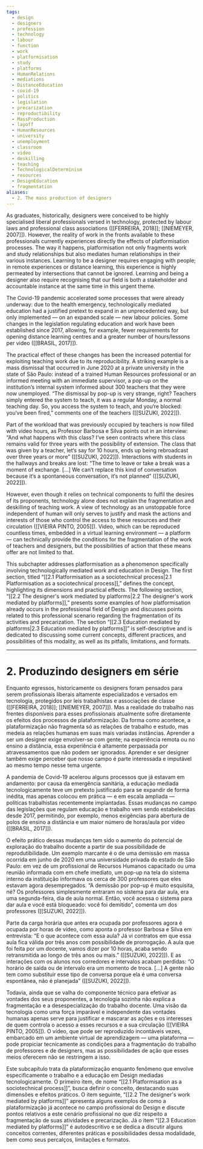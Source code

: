 ```yaml
---
tags:
  - design
  - designers
  - profession
  - technology
  - labour
  - function
  - work
  - platformisation
  - study
  - platforms
  - HumanRelations
  - mediations
  - DistanceEducation
  - covid-19
  - politics
  - legislation
  - precarization
  - reproductibility
  - MassProduction
  - layoff
  - HumanResources
  - university
  - unemployment
  - classroom
  - video
  - deskilling
  - teaching
  - TechnologicalDeterminism
  - resources
  - DesignEducation
  - fragmentation
aliases:
  - 2. The mass production of designers
---
```

As graduates, historically, designers were conceived to be highly specialised liberal professionals versed in technology, protected by labour laws and professional class associations ([[FERREIRA, 2018]]; [[NIEMEYER, 2007]]). However, the reality of work in the fronts available to these professionals currently experiences directly the effects of platformisation processes. The way it happens, platformisation not only fragments work and study relationships but also mediates human relationships in their various instances. Learning to be a designer requires engaging with people; in remote experiences or distance learning, this experience is highly permeated by intersections that cannot be ignored. Learning and being a designer also require recognising that our field is both a stakeholder and accountable instance at the same time in this urgent theme.

The Covid-19 pandemic accelerated some processes that were already underway: due to the health emergency, technologically mediated education had a justified pretext to expand in an unprecedented way, but only implemented — on an expanded scale — new labour policies. Some changes in the legislation regulating education and work have been established since 2017, allowing, for example, fewer requirements for opening distance learning centres and a greater number of hours/lessons per video ([[BRASIL, 2017]]).

The practical effect of these changes has been the increased potential for exploiting teaching work due to its reproducibility. A striking example is a mass dismissal that occurred in June 2020 at a private university in the state of São Paulo: instead of a trained Human Resources professional or an informed meeting with an immediate supervisor, a pop-up on the institution‘s internal system informed about 300 teachers that they were now unemployed. “The dismissal by pop-up is very strange, right? Teachers simply entered the system to teach, it was a regular Monday, a normal teaching day. So, you access the system to teach, and you‘re blocked: you‘ve been fired,” comments one of the teachers ([[SUZUKI, 2022]]).

Part of the workload that was previously occupied by teachers is now filled with video hours, as Professor Barbosa e Silva points out in an interview: “And what happens with this class? I‘ve seen contracts where this class remains valid for three years with the possibility of extension. The class that was given by a teacher, let‘s say for 10 hours, ends up being rebroadcast over three years or more” ([[SUZUKI, 2022]]). Interactions with students in the hallways and breaks are lost: “The time to leave or take a break was a moment of exchange. [...] We can‘t replace this kind of conversation because it‘s a spontaneous conversation, it‘s not planned” ([[SUZUKI, 2022]]).

However, even though it relies on technical components to fulfil the desires of its proponents, technology alone does not explain the fragmentation and deskilling of teaching work. A view of technology as an unstoppable force independent of human will only serves to justify and mask the actions and interests of those who control the access to these resources and their circulation ([[VIEIRA PINTO, 2005]]). Video, which can be reproduced countless times, embedded in a virtual learning environment — a platform — can technically provide the conditions for the fragmentation of the work of teachers and designers, but the possibilities of action that these means offer are not limited to that.

This subchapter addresses platformisation as a phenomenon specifically involving technologically mediated work and education in Design. The first section, titled “[[2.1 Platformisation as a sociotechnical process|2.1 Platformisation as a sociotechnical process]],” defines the concept, highlighting its dimensions and practical effects. The following section, “[[2.2 The designer's work mediated by platforms|2.2 The designer's work mediated by platforms]],” presents some examples of how platformisation already occurs in the professional field of Design and discusses points related to this professional scenario regarding the fragmentation of its activities and precarization. The section “[[2.3 Education mediated by platforms|2.3 Education mediated by platforms]]” is self-descriptive and is dedicated to discussing some current concepts, different practices, and possibilities of this modality, as well as its pitfalls, limitations, and formats.

---
# 2. Produzindo designers em série
Enquanto egressos, historicamente os designers foram pensados para serem profissionais liberais altamente especializados e versados em tecnologia, protegidos por leis trabalhistas e associações de classe ([[FERREIRA, 2018]]; [[NIEMEYER, 2007]]). Mas a realidade do trabalho nas frentes disponíveis para esses profissionais atualmente sofre diretamente os efeitos dos processos de plataformização. Da forma como acontece, a plataformização não fragmenta só as relações de trabalho e estudo, mas medeia as relações humanas em suas mais variadas instâncias. Aprender a ser um designer exige envolver-se com gente; na experiência remota ou no ensino a distância, essa experiência é altamente perpassada por atravessamentos que não podem ser ignorados. Aprender e ser designer também exige perceber que nosso campo é parte interessada e imputável ao mesmo tempo nesse tema urgente.

A pandemia de Covid-19 acelerou alguns processos que já estavam em andamento: por causa da emergência sanitária, a educação mediada tecnologicamente teve um pretexto justificado para se expandir de forma inédita, mas apenas colocou em prática — e em escala ampliada — políticas trabalhistas recentemente implantadas. Essas mudanças no campo das legislações que regulam educação e trabalho vem sendo estabelecidas desde 2017, permitindo, por exemplo, menos exigências para abertura de polos de ensino a distância e um maior número de horas/aula por vídeo ([[BRASIL, 2017]]).

O efeito prático dessas mudanças tem sido o aumento do potencial de exploração do trabalho docente a partir de sua possibilidade de reprodutibilidade. Um exemplo marcante é o de uma demissão em massa ocorrida em junho de 2020 em uma universidade privada do estado de São Paulo: em vez de um profissional de Recursos Humanos capacitado ou uma reunião informada com em chefe imediato, um pop-up na tela do sistema interno da instituição informava os cerca de 300 professores que eles estavam agora desempregados. “A demissão por pop-up é muito esquisita, né? Os professores simplesmente entraram no sistema para dar aula, era uma segunda-feira, dia de aula normal. Então, você acessa o sistema para dar aula e você está bloqueado: você foi demitido”, comenta um dos professores ([[SUZUKI, 2022]]).

Parte da carga horária que antes era ocupada por professores agora é ocupada por horas de vídeo, como aponta o professor Barbosa e Silva em entrevista: “E o que acontece com essa aula? Já vi contratos em que essa aula fica válida por três anos com possibilidade de prorrogação. A aula que foi feita por um docente, vamos dizer por 10 horas, acaba sendo retransmitida ao longo de três anos ou mais.” ([[SUZUKI, 2022]]). E as interações com os alunos nos corredores e intervalos acabam perdidas: “O horário de saída ou de intervalo era um momento de troca. [...] A gente não tem como substituir esse tipo de conversa porque ela é uma conversa espontânea, não é planejada” ([[SUZUKI, 2022]]).

Todavia, ainda que se valha do componente técnico para efetivar as vontades dos seus proponentes, a tecnologia sozinha não explica a fragmentação e a desespecialização do trabalho docente. Uma visão da tecnologia como uma força imparável e independente das vontades humanas apenas serve para justificar e mascarar as ações e os interesses de quem controla o acesso a esses recursos e a sua circulação ([[VIEIRA PINTO, 2005]]). O vídeo, que pode ser reproduzido incontáveis vezes, embarcado em um ambiente virtual de aprendizagem — uma plataforma — pode propiciar tecnicamente as condições para a fragmentação do trabalho de professores e de designers, mas as possibilidades de ação que esses meios oferecem não se restringem a isso.

Este subcapítulo trata da plataformização enquanto fenômeno que envolve especificamente o trabalho e a educação em Design mediadas tecnologicamente. O primeiro item, de nome “[[2.1 Platformisation as a sociotechnical process]]”, busca definir o conceito, destacando suas dimensões e efeitos práticos. O item seguinte, “[[2.2 The designer's work mediated by platforms]]” apresenta alguns exemplos de como a plataformização já acontece no campo profissional do Design e discute pontos relativos a este cenário profissional no que diz respeito a fragmentação de suas atividades e precarização. Já o item “[[2.3 Education mediated by platforms]]” é autodescritivo e se dedica a discutir alguns conceitos correntes, diferentes práticas e possibilidades dessa modalidade, bem como seus percalços, limitações e formatos.